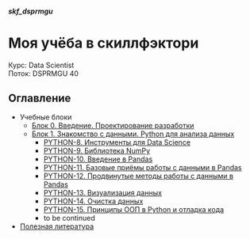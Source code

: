 ##### skf_dsprmgu
# Моя учёба в скиллфэктори

Курс: Data Scientist  
Поток: DSPRMGU 40

## Оглавление
- Учебные блоки
  - [Блок 0. Введение. Проектирование разработки](./Блок&#32;0.&#32;Введение.&#32;Проектирование&#32;разработки)
  - [Блок 1. Знакомство с данными. Python для анализа данных](./Блок&#32;1.&#32;Знакомство&#32;с&#32;данными.&#32;Python&#32;для&#32;анализа&#32;данных)
    - [PYTHON-8. Инструменты для Data Science](<Блок 1. Знакомство с данными. Python для анализа данных/PYTHON-8. Инструменты для Data Science>)
    - [PYTHON-9. Библиотека NumPy](<Блок 1. Знакомство с данными. Python для анализа данных/PYTHON-9. Библиотека NumPy>)
    - [PYTHON-10. Введение в Pandas](<Блок 1. Знакомство с данными. Python для анализа данных/PYTHON-10. Введение в Pandas>)
    - [PYTHON-11. Базовые приёмы работы с данными в Pandas](<Блок 1. Знакомство с данными. Python для анализа данных/PYTHON-11. Базовые приёмы работы с данными в Pandas>)
    - [PYTHON-12. Продвинутые методы работы с данными в Pandas](<Блок 1. Знакомство с данными. Python для анализа данных/PYTHON-12. Продвинутые методы работы с данными в Pandas>)
    - [PYTHON-13. Визуализация данных](<Блок 1. Знакомство с данными. Python для анализа данных/PYTHON-13. Визуализация данных>)
    - [PYTHON-14. Очистка данных](<Блок 1. Знакомство с данными. Python для анализа данных/PYTHON-14. Очистка данных>)
    - [PYTHON-15. Принципы ООП в Python и отладка кода](<Блок 1. Знакомство с данными. Python для анализа данных/PYTHON-15. Принципы ООП в Python и отладка кода>)
    - to be continued
- [Полезная литература](./Литература)




